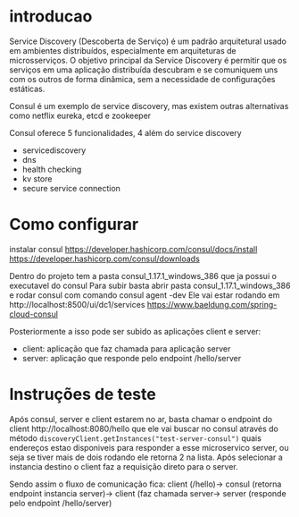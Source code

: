 # introducao
Service Discovery (Descoberta de Serviço) é um padrão arquitetural usado em ambientes distribuídos, especialmente em arquiteturas de microsserviços. O objetivo principal da Service Discovery é permitir que os serviços em uma aplicação distribuída descubram e se comuniquem uns com os outros de forma dinâmica, sem a necessidade de configurações estáticas.

Consul é um exemplo de service discovery, mas existem outras alternativas como netflix eureka, etcd e zookeeper

Consul oferece 5 funcionalidades, 4 além do service discovery
- servicediscovery
- dns
- health checking
- kv store
- secure service connection 

# Como configurar
instalar consul
https://developer.hashicorp.com/consul/docs/install
https://developer.hashicorp.com/consul/downloads

Dentro do projeto tem a pasta consul_1.17.1_windows_386 que ja possui o executavel do consul
Para subir basta abrir pasta consul_1.17.1_windows_386 e rodar consul com comando consul agent -dev
Ele vai estar rodando em http://localhost:8500/ui/dc1/services
https://www.baeldung.com/spring-cloud-consul


Posteriormente a isso pode ser subido as aplicações client e server:
- client: aplicação que faz chamada para aplicação server
- server: aplicação que responde pelo endpoint /hello/server

# Instruções de teste 
Após consul, server e client estarem no ar, basta chamar o endpoint do client http://localhost:8080/hello que ele vai buscar no consul através do método  `discoveryClient.getInstances("test-server-consul")` quais endereços estao disponiveis para responder a esse microservico server, ou seja se tiver mais de dois rodando ele retorna 2 na lista. Após selecionar a instancia destino o client faz a requisição direto para o server.

Sendo assim o fluxo de comunicação fica:
client (/hello)-> consul (retorna endpoint instancia server)-> client (faz chamada server-> server (responde pelo endpoint /hello/server)
